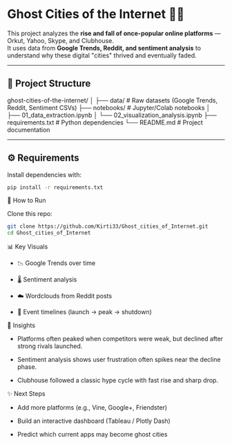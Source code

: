 # Ghost Cities of the Internet 👻🌐

This project analyzes the **rise and fall of once-popular online platforms** — Orkut, Yahoo, Skype, and Clubhouse.  
It uses data from **Google Trends, Reddit, and sentiment analysis** to understand why these digital "cities" thrived and eventually faded.

---

## 📂 Project Structure

ghost-cities-of-the-internet/
│
├── data/ # Raw datasets (Google Trends, Reddit, Sentiment CSVs)
├── notebooks/ # Jupyter/Colab notebooks
│ ├── 01_data_extraction.ipynb
│ └── 02_visualization_analysis.ipynb
├── requirements.txt # Python dependencies
└── README.md # Project documentation


---

## ⚙️ Requirements

Install dependencies with:

```bash
pip install -r requirements.txt
```

🚀 How to Run

Clone this repo:
```bash
git clone https://github.com/Kirti33/Ghost_cities_of_Internet.git
cd Ghost_cities_of_Internet
```


📊 Key Visuals

* 📉 Google Trends over time

* 🌡️ Sentiment analysis

* ☁️ Wordclouds from Reddit posts

* 📆 Event timelines (launch → peak → shutdown)




🎯 Insights

* Platforms often peaked when competitors were weak, but declined after strong rivals launched.

* Sentiment analysis shows user frustration often spikes near the decline phase.

* Clubhouse followed a classic hype cycle with fast rise and sharp drop.




✨ Next Steps

* Add more platforms (e.g., Vine, Google+, Friendster)

* Build an interactive dashboard (Tableau / Plotly Dash)

* Predict which current apps may become ghost cities
